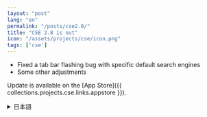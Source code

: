 ```yaml
---
layout: "post"
lang: "en"
permalink: "/posts/cse2.8/"
title: "CSE 2.8 is out"
icon: "/assets/projects/cse/icon.png"
tags: ['cse']
---
```


- Fixed a tab bar flashing bug with specific default search engines
- Some other adjustments

Update is available on the [App Store]({{ collections.projects.cse.links.appstore }}).

<details lang="ja">
<summary>日本語</summary>

- 特定のデフォルトの検索エンジンで、ステータスバー/タブバーがフラッシュする問題を修正しました。
- その他いくつかの調整を行いました

</details>
